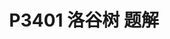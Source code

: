 ---
layout: post
title: P3401 洛谷树 题解
categories: Blog
description: none
keywords: P3401, 洛谷树, 题解, luogu
---